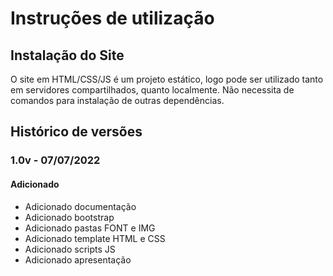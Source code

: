 # Instruções de utilização

## Instalação do Site

O site em HTML/CSS/JS é um projeto estático, logo pode ser utilizado tanto em servidores compartilhados, quanto localmente. Não necessita de comandos para instalação de outras dependências.

## Histórico de versões

### 1.0v - 07/07/2022
#### Adicionado
- Adicionado documentação
- Adicionado bootstrap
- Adicionado pastas FONT e IMG
- Adicionado template HTML e CSS
- Adicionado scripts JS
- Adicionado apresentação